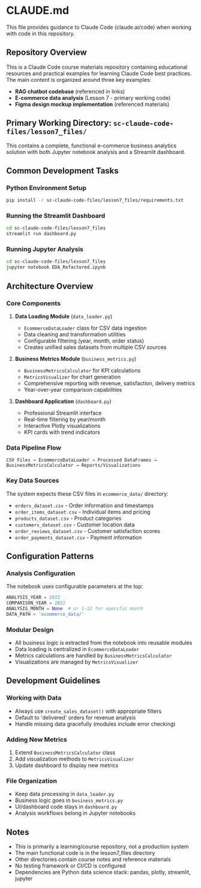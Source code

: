 # CLAUDE.md

This file provides guidance to Claude Code (claude.ai/code) when working with code in this repository.

## Repository Overview

This is a Claude Code course materials repository containing educational resources and practical examples for learning Claude Code best practices. The main content is organized around three key examples:

- **RAG chatbot codebase** (referenced in links)
- **E-commerce data analysis** (Lesson 7 - primary working code)  
- **Figma design mockup implementation** (referenced materials)

## Primary Working Directory: `sc-claude-code-files/lesson7_files/`

This contains a complete, functional e-commerce business analytics solution with both Jupyter notebook analysis and a Streamlit dashboard.

## Common Development Tasks

### Python Environment Setup
```bash
pip install -r sc-claude-code-files/lesson7_files/requirements.txt
```

### Running the Streamlit Dashboard
```bash
cd sc-claude-code-files/lesson7_files
streamlit run dashboard.py
```

### Running Jupyter Analysis
```bash
cd sc-claude-code-files/lesson7_files
jupyter notebook EDA_Refactored.ipynb
```

## Architecture Overview

### Core Components

1. **Data Loading Module** (`data_loader.py`)
   - `EcommerceDataLoader` class for CSV data ingestion
   - Data cleaning and transformation utilities
   - Configurable filtering (year, month, order status)
   - Creates unified sales datasets from multiple CSV sources

2. **Business Metrics Module** (`business_metrics.py`)
   - `BusinessMetricsCalculator` for KPI calculations
   - `MetricsVisualizer` for chart generation
   - Comprehensive reporting with revenue, satisfaction, delivery metrics
   - Year-over-year comparison capabilities

3. **Dashboard Application** (`dashboard.py`)
   - Professional Streamlit interface
   - Real-time filtering by year/month
   - Interactive Plotly visualizations
   - KPI cards with trend indicators

### Data Pipeline Flow

```
CSV Files → EcommerceDataLoader → Processed DataFrames → BusinessMetricsCalculator → Reports/Visualizations
```

### Key Data Sources

The system expects these CSV files in `ecommerce_data/` directory:
- `orders_dataset.csv` - Order information and timestamps
- `order_items_dataset.csv` - Individual items and pricing
- `products_dataset.csv` - Product categories
- `customers_dataset.csv` - Customer location data
- `order_reviews_dataset.csv` - Customer satisfaction scores
- `order_payments_dataset.csv` - Payment information

## Configuration Patterns

### Analysis Configuration
The notebook uses configurable parameters at the top:
```python
ANALYSIS_YEAR = 2023
COMPARISON_YEAR = 2022  
ANALYSIS_MONTH = None  # or 1-12 for specific month
DATA_PATH = 'ecommerce_data/'
```

### Modular Design
- All business logic is extracted from the notebook into reusable modules
- Data loading is centralized in `EcommerceDataLoader`
- Metrics calculations are handled by `BusinessMetricsCalculator`
- Visualizations are managed by `MetricsVisualizer`

## Development Guidelines

### Working with Data
- Always use `create_sales_dataset()` with appropriate filters
- Default to 'delivered' orders for revenue analysis
- Handle missing data gracefully (modules include error checking)

### Adding New Metrics
1. Extend `BusinessMetricsCalculator` class
2. Add visualization methods to `MetricsVisualizer`
3. Update dashboard to display new metrics

### File Organization
- Keep data processing in `data_loader.py`
- Business logic goes in `business_metrics.py`  
- UI/dashboard code stays in `dashboard.py`
- Analysis workflows belong in Jupyter notebooks

## Notes

- This is primarily a learning/course repository, not a production system
- The main functional code is in the lesson7_files directory
- Other directories contain course notes and reference materials
- No testing framework or CI/CD is configured
- Dependencies are Python data science stack: pandas, plotly, streamlit, jupyter